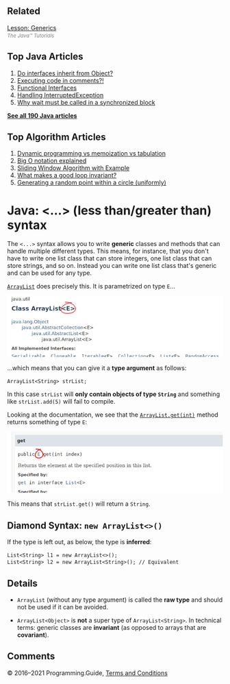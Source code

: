 



## Related

[Lesson: Generics](http://download.oracle.com/javase/tutorial/java/generics/index.html)  
<span style="color: grey; font-style: italic; font-size: smaller">The Java™ Tutorials</span>



## Top Java Articles

1.  [Do interfaces inherit from Object?](do-interfaces-inherit-from-object.html)
2.  [Executing code in comments?!](executing-code-in-comments.html)
3.  [Functional Interfaces](functional-interfaces.html)
4.  [Handling InterruptedException](handling-interrupted-exceptions.html)
5.  [Why wait must be called in a synchronized block](why-wait-must-be-in-synchronized.html)

[**See all 190 Java articles**](index.html)

## Top Algorithm Articles

1.  [Dynamic programming vs memoization vs tabulation](../dynamic-programming-vs-memoization-vs-tabulation.html)
2.  [Big O notation explained](../big-o-notation-explained.html)
3.  [Sliding Window Algorithm with Example](../sliding-window-example.html)
4.  [What makes a good loop invariant?](../what-makes-a-good-loop-invariant.html)
5.  [Generating a random point within a circle (uniformly)](../random-point-within-circle.html)

# Java: &lt;...&gt; (less than/greater than) syntax

The `<...>` syntax allows you to write **generic** classes and methods that can handle multiple different types. This means, for instance, that you don't have to write one list class that can store integers, one list class that can store strings, and so on. Instead you can write one list class that's generic and can be used for any type.

[`ArrayList`](https://docs.oracle.com/javase/8/docs/api/java/util/ArrayList.html) does precisely this. It is parametrized on type `E`…

<img src="less-than-greater-than-syntax/javadoc-arraylist.png" alt="Screenshot of ArrayList javadoc" class="screenshot" />

…which means that you can give it a **type argument** as follows:

    ArrayList<String> strList;

In this case `strList` will **only contain objects of type `String`** and something like `strList.add(5)` will fail to compile.

Looking at the documentation, we see that the [`ArrayList.get(int)`](https://docs.oracle.com/javase/8/docs/api/java/util/ArrayList.html#get-int-) method returns something of type `E`:

<img src="less-than-greater-than-syntax/javadoc-arraylist-get.png" alt="Screenshot of ArrayList.get javadoc" class="screenshot" />

This means that `strList.get()` will return a `String`.

## Diamond Syntax: `new ArrayList<>()`

If the type is left out, as below, the type is **inferred**:

    List<String> l1 = new ArrayList<>();
    List<String> l2 = new ArrayList<String>(); // Equivalent

## Details

- `ArrayList` (without any type argument) is called the **raw type** and should not be used if it can be avoided.

- `ArrayList<Object>` is **not** a super type of `ArrayList<String>`. In technical terms: generic classes are **invariant** (as opposed to arrays that are **covariant**).

## Comments



© 2016–2021 Programming.Guide, [Terms and Conditions](../terms-and-conditions.html)
